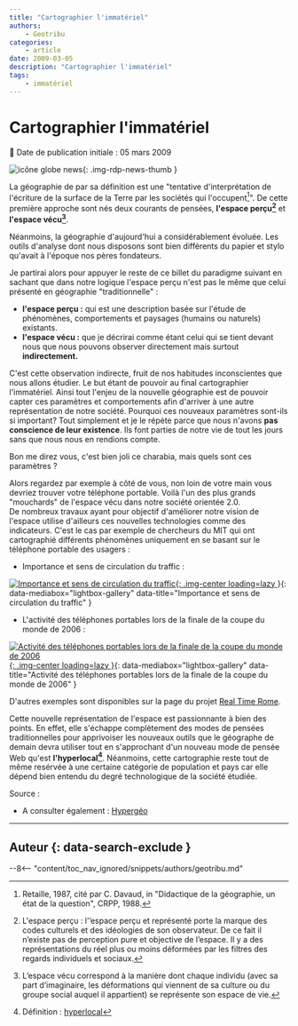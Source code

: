 ```yaml
---
title: "Cartographier l'immatériel"
authors:
    - Geotribu
categories:
    - article
date: 2009-03-05
description: "Cartographier l'immatériel"
tags:
    - immatériel
---
```


# Cartographier l'immatériel

:calendar: Date de publication initiale : 05 mars 2009

![icône globe news](https://cdn.geotribu.fr/img/internal/icons-rdp-news/world.png "icône globe news"){: .img-rdp-news-thumb }

La géographie de par sa définition est une "tentative d'interprétation de l'écriture de la surface de la Terre par les sociétés qui l'occupent[^1]". De cette première approche sont nés deux courants de pensées, **l'espace perçu[^2]** et **l'espace vécu[^3]**.

Néanmoins, la géographie d'aujourd'hui a considérablement évoluée. Les outils d'analyse dont nous disposons sont bien différents du papier et stylo qu'avait à l'époque nos pères fondateurs.

Je partirai alors pour appuyer le reste de ce billet du paradigme suivant en sachant que dans notre logique l'espace perçu n'est pas le même que celui présenté en géographie "traditionnelle" :

* **l'espace perçu :** qui est une description basée sur l'étude de phénomènes, comportements et paysages (humains ou naturels) existants.
* **l'espace vécu :** que je décrirai comme étant celui qui se tient devant nous que nous pouvons observer directement mais surtout **indirectement.**

C'est cette observation indirecte, fruit de nos habitudes inconscientes que nous allons étudier. Le but étant de pouvoir au final cartographier l'immatériel. Ainsi tout l'enjeu de la nouvelle géographie est de pouvoir capter ces paramètres et comportements afin d'arriver à une autre représentation de notre société. Pourquoi ces nouveaux paramètres sont-ils si important? Tout simplement et je le répète parce que nous n'avons **pas conscience de leur existence**. Ils font parties de notre vie de tout les jours sans que nous nous en rendions compte.

Bon me direz vous, c'est bien joli ce charabia, mais quels sont ces paramètres ?  

Alors regardez par exemple à côté de vous, non loin de votre main vous devriez trouver votre téléphone portable. Voilà l'un des plus grands "mouchards" de l'espace vécu dans notre société orientée 2.0.  
De nombreux travaux ayant pour objectif d'améliorer notre vision de l'espace utilise d'ailleurs ces nouvelles technologies comme des indicateurs. C'est le cas par exemple de chercheurs du MIT qui ont cartographié différents phénomènes uniquement en se basant sur le téléphone portable des usagers :

* Importance et sens de circulation du traffic :

[![Importance et sens de circulation du traffic](http://senseable.mit.edu/realtimerome/sketches/images/S3-00_large.jpg "Importance et sens de circulation du traffic"){: .img-center loading=lazy }](http://senseable.mit.edu/realtimerome/sketches/images/S3-00_large.jpg){: data-mediabox="lightbox-gallery" data-title="Importance et sens de circulation du traffic" }

* L'activité des téléphones portables lors de la finale de la coupe du monde de 2006 :

[![Activité des téléphones portables lors de la finale de la coupe du monde de 2006](http://senseable.mit.edu/realtimerome/sketches/images/s6-worldcup_large.jpg "Activité des téléphones portables lors de la finale de la coupe du monde de 2006"){: .img-center loading=lazy }](http://senseable.mit.edu/realtimerome/sketches/images/s6-worldcup_large.jpg){: data-mediabox="lightbox-gallery" data-title="Activité des téléphones portables lors de la finale de la coupe du monde de 2006" }

D'autres exemples sont disponibles sur la page du projet [Real Time Rome](http://senseable.mit.edu/realtimerome/sketches/index.html).

Cette nouvelle représentation de l'espace est passionnante à bien des points. En effet, elle s'échappe complètement des modes de pensées traditionnelles pour apprivoiser les nouveaux outils que le géographe de demain devra utiliser tout en s'approchant d'un nouveau mode de pensée Web qu'est **l'hyperlocal[^4]**. Néanmoins, cette cartographie reste tout de même resérvée à une certaine catégorie de population et pays car elle dépend bien entendu du degré technologique de la société étudiée.

Source :

* A consulter également : [Hypergéo](http://www.hypergeo.eu/spip.php?article365)

----

## Auteur {: data-search-exclude }

--8<-- "content/toc_nav_ignored/snippets/authors/geotribu.md"

<!-- Notes de bas de page -->
[^1]: Retaille, 1987, cité par C. Davaud, in "Didactique de la géographie, un état de la question", CRPP, 1988.
[^2]: L'espace perçu : l’’espace perçu et représenté porte la marque des codes culturels et des idéologies de son observateur. De ce fait il n’existe pas de perception pure et objective de l’espace. Il y a des représentations du réel plus ou moins déformées par les filtres des regards individuels et sociaux.
[^3]: L’espace vécu correspond à la manière dont chaque individu (avec sa part d’imaginaire, les déformations qui viennent de sa culture ou du groupe social auquel il appartient) se représente son espace de vie.
[^4]: Définition : [hyperlocal](http://media.baliz-geospatial.com/fr/blogue/hyperlocal-selon-le-magazine-wired)
